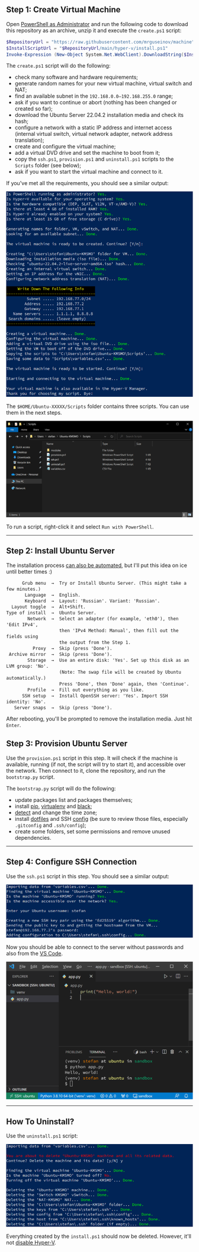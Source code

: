 ## Step 1: Create Virtual Machine

Open [PowerShell as Administrator](https://www.top-password.com/blog/5-ways-to-run-powershell-as-administrator-in-windows-10/) and run the following code to download this repository as an archive, unzip it and execute the `create.ps1` script:

```powershell
$RepositoryUrl = "https://raw.githubusercontent.com/mrguseinov/machine"
$InstallScriptUrl = "$RepositoryUrl/main/hyper-v/install.ps1"
Invoke-Expression (New-Object System.Net.WebClient).DownloadString($InstallScriptUrl)
```

The `create.ps1` script will do the following:

- check many software and hardware requirements;
- generate random names for your new virtual machine, virtual switch and NAT;
- find an available subnet in the `192.168.0.0–192.168.255.0` range;
- ask if you want to continue or abort (nothing has been changed or created so far);
- download the Ubuntu Server 22.04.2 installation media and check its hash;
- configure a network with a static IP address and internet access (internal virtual switch, virtual network adapter, network address translation);
- create and configure the virtual machine;
- add a virtual DVD drive and set the machine to boot from it;
- copy the `ssh.ps1`, `provision.ps1` and `uninstall.ps1` scripts to the `Scripts` folder (see below);
- ask if you want to start the virtual machine and connect to it.

If you've met all the requirements, you should see a similar output:

![images/step-1-1.png](images/step-1-1.png)

The `$HOME/Ubuntu-XXXXX/Scripts` folder contains three scripts. You can use them in the next steps.

![images/step-1-2.png](images/step-1-2.png)

To run a script, right-click it and select `Run with PowerShell`.

---

## Step 2: Install Ubuntu Server

The installation process [can also be automated](https://askubuntu.com/q/1293460), but I'll put this idea on ice until better times :)

```
      Grub menu  →  Try or Install Ubuntu Server. (This might take a few minutes.)
       Language  →  English.
       Keyboard  →  Layout: 'Russian'. Variant: 'Russian'.
  Layout toggle  →  Alt+Shift.
Type of install  →  Ubuntu Server.
        Network  →  Select an adapter (for example, 'eth0'), then 'Edit IPv4',
                    then 'IPv4 Method: Manual', then fill out the fields using
                    the output from the Step 1.
          Proxy  →  Skip (press 'Done').
 Archive mirror  →  Skip (press 'Done').
        Storage  →  Use an entire disk: 'Yes'. Set up this disk as an LVM group: 'No'.
                    (Note: The swap file will be created by Ubuntu automatically.)
                    Press 'Done', then 'Done' again, then 'Continue'.
        Profile  →  Fill out everything as you like.
      SSH setup  →  Install OpenSSH server: 'Yes'. Import SSH identity: 'No'.
   Server snaps  →  Skip (press 'Done').
```

After rebooting, you'll be prompted to remove the installation media. Just hit `Enter`.

## Step 3: Provision Ubuntu Server

Use the `provision.ps1` script in this step. It will check if the machine is available, running (if not, the script will try to start it), and accessible over the network. Then connect to it, clone the repository, and run the `bootstrap.py` script.

The `bootstrap.py` script will do the following:

- update packages list and packages themselves;
- install [pip](https://github.com/pypa/pip), [virtualenv](https://github.com/pypa/virtualenv) and [black](https://github.com/psf/black);
- [detect](https://ipinfo.io/json) and change the time zone;
- install [dotfiles](https://github.com/mrguseinov/machine/tree/main/ubuntu/dotfiles) and SSH [config](https://github.com/mrguseinov/machine/tree/main/ubuntu/ssh) (be sure to review those files, especially `.gitconfig` and `.ssh/config`);
- create some folders, set some permissions and remove unused dependencies.

---

## Step 4: Configure SSH Connection

Use the `ssh.ps1` script in this step. You should see a similar output:

![images/step-4-1.png](images/step-4-1.png)

Now you should be able to connect to the server without passwords and also from the [VS Code](https://code.visualstudio.com/docs/remote/ssh).

![images/step-4-2.png](images/step-4-2.png)

---

## How To Uninstall?

Use the `uninstall.ps1` script:

![images/uninstall.png](images/uninstall.png)

Everything created by the `install.ps1` should now be deleted. However, it'll not [disable Hyper-V](https://petri.com/how-to-disable-hyper-v-completely-in-windows-10).
